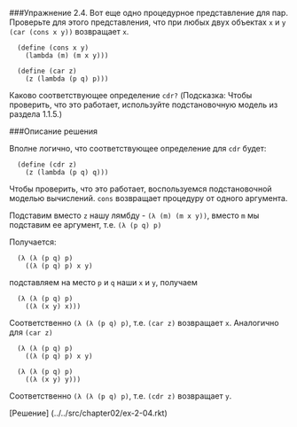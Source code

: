 ###Упражнение 2.4.
Вот еще одно процедурное представление для пар. Проверьте для этого представления, что при 
любых двух объектах `x` и `y` `(car (cons x y))` возвращает `x`.
```racket
  (define (cons x y)
    (lambda (m) (m x y)))
```
```racket
  (define (car z)
    (z (lambda (p q) p)))
```    
Каково соответствующее определение `cdr?` (Подсказка: Чтобы проверить, что это работает, 
используйте подстановочную модель из раздела 1.1.5.)

###Описание решения

Вполне логично, что соответствующее определение для `cdr` будет:

```racket
  (define (cdr z)
    (z (lambda (p q) q)))
```

Чтобы проверить, что это работает, воспользуемся подстановочной моделью вычислений. `cons` возвращает процедуру от одного аргумента.

Подставим вместо `z` нашу лямбду - `(λ (m) (m x y))`, вместо `m` мы подставим ее аргумент, т.е. `(λ (p q) p)`

Получается: 
```racket 
  (λ (λ (p q) p)
    ((λ (p q) p) x y)
```
подставляем на место `p` и `q` наши `x` и `y`, получаем
```racket 
  (λ (λ (p q) p)
    ((λ (x y) x)))
```

Соответственно `(λ (λ (p q) p)`, т.е. `(car z)` возвращает `x`.
Аналогично для `(car z)`
```racket 
  (λ (λ (p q) p)
    ((λ (p q) p) x y)
```
```racket 
  (λ (λ (p q) p)
    ((λ (x y) y)))
```
Соответственно `(λ (λ (p q) p)`, т.е. `(cdr z)` возвращает `y`.

[Решение] (../../src/chapter02/ex-2-04.rkt)
